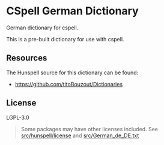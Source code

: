 # CSpell German Dictionary

German dictionary for cspell.

This is a pre-built dictionary for use with cspell.

<!--- @@inject: ../../static/requirements.md --->

<!--- @@inject: ./static/install.md --->

<!--- @@inject: ../../static/contributing.md --->

## Resources

The Hunspell source for this dictionary can be found:

- https://github.com/titoBouzout/Dictionaries

## License

LGPL-3.0

> Some packages may have other licenses included.
> See [src/hunspell/license](https://github.com/streetsidesoftware/cspell-dicts/blob/main/dictionaries/de_DE/src/hunspell/license) and [src/German_de_DE.txt](https://github.com/streetsidesoftware/cspell-dicts/blob/main/dictionaries/de_DE/src/German_de_DE.txt)

<!--- @@inject: ../../static/footer.md --->
